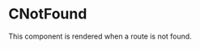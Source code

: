# CNotFound <Badge text="404.html"/>

This component is rendered when a route is not found.

<CImage src="cnot_found_design.png" caption="Design: Not Found Component"></CImage>
